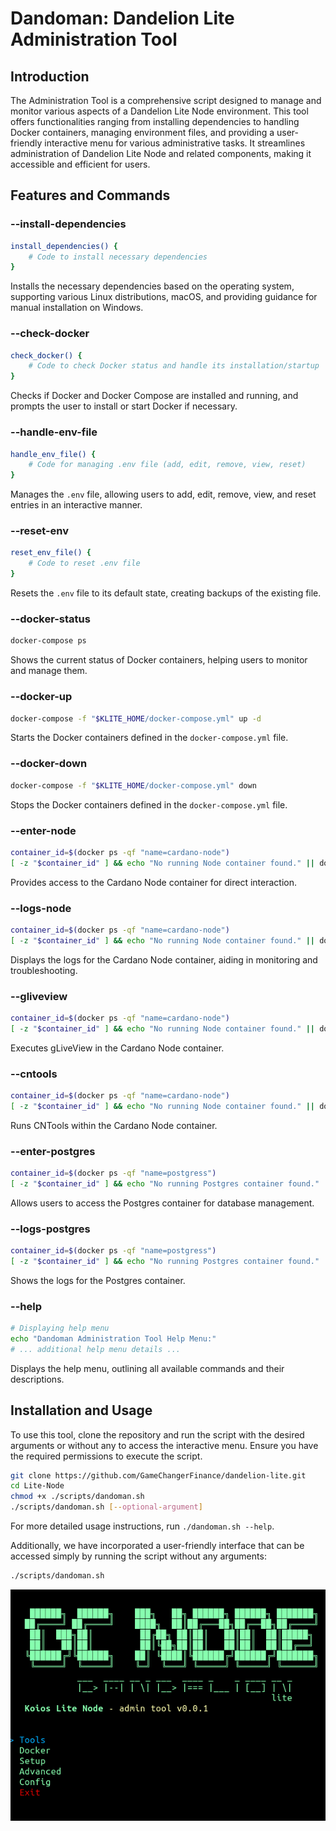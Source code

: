 # Dandoman: Dandelion Lite Administration Tool

## Introduction
The Administration Tool is a comprehensive script designed to manage and monitor various aspects of a Dandelion Lite Node environment. This tool offers functionalities ranging from installing dependencies to handling Docker containers, managing environment files, and providing a user-friendly interactive menu for various administrative tasks. It streamlines administration of Dandelion Lite Node and related components, making it accessible and efficient for users.

## Features and Commands
### --install-dependencies
```bash
install_dependencies() {
    # Code to install necessary dependencies
}
```
Installs the necessary dependencies based on the operating system, supporting various Linux distributions, macOS, and providing guidance for manual installation on Windows.

### --check-docker
```bash
check_docker() {
    # Code to check Docker status and handle its installation/startup
}
```
Checks if Docker and Docker Compose are installed and running, and prompts the user to install or start Docker if necessary.

### --handle-env-file
```bash
handle_env_file() {
    # Code for managing .env file (add, edit, remove, view, reset)
}
```
Manages the `.env` file, allowing users to add, edit, remove, view, and reset entries in an interactive manner.

### --reset-env
```bash
reset_env_file() {
    # Code to reset .env file
}
```
Resets the `.env` file to its default state, creating backups of the existing file.

### --docker-status
```bash
docker-compose ps
```
Shows the current status of Docker containers, helping users to monitor and manage them.

### --docker-up
```bash
docker-compose -f "$KLITE_HOME/docker-compose.yml" up -d
```
Starts the Docker containers defined in the `docker-compose.yml` file.

### --docker-down
```bash
docker-compose -f "$KLITE_HOME/docker-compose.yml" down
```
Stops the Docker containers defined in the `docker-compose.yml` file.

### --enter-node
```bash
container_id=$(docker ps -qf "name=cardano-node")
[ -z "$container_id" ] && echo "No running Node container found." || docker exec -it "$container_id" bash
```
Provides access to the Cardano Node container for direct interaction.

### --logs-node
```bash
container_id=$(docker ps -qf "name=cardano-node")
[ -z "$container_id" ] && echo "No running Node container found." || docker logs "$container_id" | more
```
Displays the logs for the Cardano Node container, aiding in monitoring and troubleshooting.

### --gliveview
```bash
container_id=$(docker ps -qf "name=cardano-node")
[ -z "$container_id" ] && echo "No running Node container found." || docker exec -it "$container_id" /opt/cardano/cnode/scripts/gLiveView.sh
```
Executes gLiveView in the Cardano Node container.

### --cntools
```bash
container_id=$(docker ps -qf "name=cardano-node")
[ -z "$container_id" ] && echo "No running Node container found." || docker exec -it "$container_id" /opt/cardano/cnode/scripts/cntools.sh
```
Runs CNTools within the Cardano Node container.

### --enter-postgres
```bash
container_id=$(docker ps -qf "name=postgress")
[ -z "$container_id" ] && echo "No running Postgres container found." || docker exec -it "$container_id" bash
```
Allows users to access the Postgres container for database management.

### --logs-postgres
```bash
container_id=$(docker ps -qf "name=postgress")
[ -z "$container_id" ] && echo "No running Postgres container found." || docker logs "$container_id" | more
```
Shows the logs for the Postgres container.

### --help
```bash
# Displaying help menu
echo "Dandoman Administration Tool Help Menu:"
# ... additional help menu details ...
```
Displays the help menu, outlining all available commands and their descriptions.

## Installation and Usage
To use this tool, clone the repository and run the script with the desired arguments or without any to access the interactive menu. Ensure you have the required permissions to execute the script.

```bash
git clone https://github.com/GameChangerFinance/dandelion-lite.git
cd Lite-Node
chmod +x ./scripts/dandoman.sh
./scripts/dandoman.sh [--optional-argument]
```

For more detailed usage instructions, run `./dandoman.sh --help`.


Additionally, we have incorporated a user-friendly interface that can be accessed simply by running the script without any arguments:

```bash
./scripts/dandoman.sh
```

![Example Image](images/Screenshot.png)